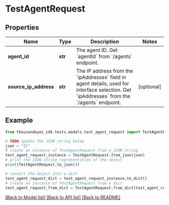 # TestAgentRequest


## Properties

Name | Type | Description | Notes
------------ | ------------- | ------------- | -------------
**agent_id** | **str** | The agent ID. Get &#x60;agentId&#x60; from &#x60;/agents&#x60; endpoint. | 
**source_ip_address** | **str** | The IP address from the &#x60;ipAddresses&#x60; field in agent details, used for interface selection. Get &#x60;ipAddresses&#x60; from the &#x60;/agents&#x60; endpoint. | [optional] 

## Example

```python
from thousandeyes_sdk.tests.models.test_agent_request import TestAgentRequest

# TODO update the JSON string below
json = "{}"
# create an instance of TestAgentRequest from a JSON string
test_agent_request_instance = TestAgentRequest.from_json(json)
# print the JSON string representation of the object
print(TestAgentRequest.to_json())

# convert the object into a dict
test_agent_request_dict = test_agent_request_instance.to_dict()
# create an instance of TestAgentRequest from a dict
test_agent_request_from_dict = TestAgentRequest.from_dict(test_agent_request_dict)
```
[[Back to Model list]](../README.md#documentation-for-models) [[Back to API list]](../README.md#documentation-for-api-endpoints) [[Back to README]](../README.md)



